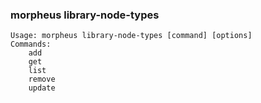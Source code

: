 ### morpheus library-node-types

```
Usage: morpheus library-node-types [command] [options]
Commands:
	add
	get
	list
	remove
	update
```
